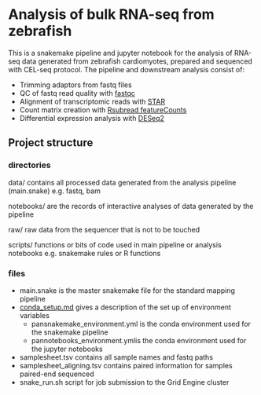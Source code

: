 
# Analysis of bulk RNA-seq from zebrafish

This is a snakemake pipeline and jupyter notebook for the analysis of RNA-seq data generated from zebrafish cardiomyotes, prepared and sequenced with CEL-seq protocol.
The pipeline and downstream analysis consist of:

* Trimming adaptors from fastq files
* QC of fastq read quality with [fastqc](https://www.bioinformatics.babraham.ac.uk/projects/fastqc/)
* Alignment of transcriptomic reads with [STAR](https://github.com/alexdobin/STAR)
* Count matrix creation with [Rsubread featureCounts](https://bioconductor.org/packages/release/bioc/html/Rsubread.html)
* Differential expression analysis with [DESeq2](http://bioconductor.org/packages/devel/bioc/vignettes/DESeq2/inst/doc/DESeq2.html)

## Project structure

### directories
data/ contains all processed data generated from the analysis pipeline (main.snake) e.g. fastq, bam

notebooks/ are the records of interactive analyses of data generated by the pipeline

raw/ raw data from the sequencer that is not to be touched

scripts/ functions or bits of code used in main pipeline or analysis notebooks e.g. snakemake rules or R functions

### files
* main.snake is the master snakemake file for the standard mapping pipeline
* [conda_setup.md](conda_setup.md) gives a description of the set up of environment variables
  * pansnakemake_environment.yml is the conda environment used for the snakemake pipeline
  * pannotebooks_environment.ymlis the conda environment used for the jupyter notebooks
* samplesheet.tsv contains all sample names and fastq paths
* samplesheet_aligning.tsv contains paired information for samples paired-end sequenced
* snake_run.sh script for job submission to the Grid Engine cluster
